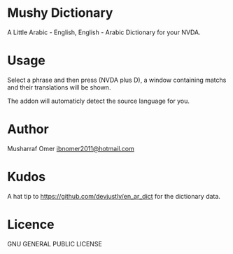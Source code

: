 # Mushy Dictionary

A Little Arabic - English, English - Arabic Dictionary for your NVDA.


# Usage

Select a phrase and then press (NVDA plus D), a window containing matchs and their translations will be shown.

The addon will automaticly detect the source language for you.
 
 
# Author

Musharraf Omer <ibnomer2011@hotmail.com>


# Kudos

A hat tip to <https://github.com/devjustly/en_ar_dict> for the dictionary data.


# Licence

GNU GENERAL PUBLIC LICENSE
